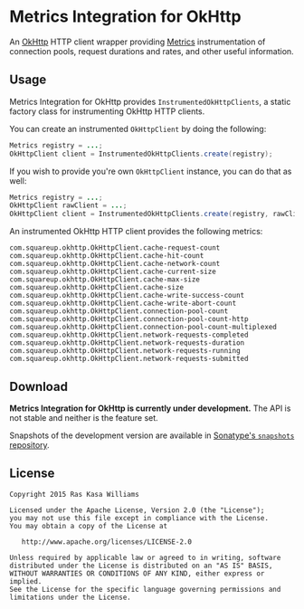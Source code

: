 Metrics Integration for OkHttp
==============================

An [OkHttp][okhttp] HTTP client wrapper providing [Metrics][metrics] instrumentation of connection pools, 
request durations and rates, and other useful information.

Usage
-----

Metrics Integration for OkHttp provides `InstrumentedOkHttpClients`, a static factory class for instrumenting 
OkHttp HTTP clients.

You can create an instrumented `OkHttpClient` by doing the following:

```java
Metrics registry = ...;
OkHttpClient client = InstrumentedOkHttpClients.create(registry);
```

If you wish to provide you're own `OkHttpClient` instance, you can do that as well:

```java
Metrics registry = ...;
OkHttpClient rawClient = ...;
OkHttpClient client = InstrumentedOkHttpClients.create(registry, rawClient);
```

An instrumented OkHttp HTTP client provides the following metrics:

```
com.squareup.okhttp.OkHttpClient.cache-request-count
com.squareup.okhttp.OkHttpClient.cache-hit-count
com.squareup.okhttp.OkHttpClient.cache-network-count
com.squareup.okhttp.OkHttpClient.cache-current-size
com.squareup.okhttp.OkHttpClient.cache-max-size
com.squareup.okhttp.OkHttpClient.cache-size
com.squareup.okhttp.OkHttpClient.cache-write-success-count
com.squareup.okhttp.OkHttpClient.cache-write-abort-count
com.squareup.okhttp.OkHttpClient.connection-pool-count
com.squareup.okhttp.OkHttpClient.connection-pool-count-http
com.squareup.okhttp.OkHttpClient.connection-pool-count-multiplexed
com.squareup.okhttp.OkHttpClient.network-requests-completed
com.squareup.okhttp.OkHttpClient.network-requests-duration
com.squareup.okhttp.OkHttpClient.network-requests-running
com.squareup.okhttp.OkHttpClient.network-requests-submitted
```

Download
--------

**Metrics Integration for OkHttp is currently under development.**  The API is not stable and neither is the feature set.

Snapshots of the development version are available in [Sonatype's `snapshots` repository][sonatype].

License
-------

    Copyright 2015 Ras Kasa Williams

    Licensed under the Apache License, Version 2.0 (the "License");
    you may not use this file except in compliance with the License.
    You may obtain a copy of the License at

       http://www.apache.org/licenses/LICENSE-2.0

    Unless required by applicable law or agreed to in writing, software
    distributed under the License is distributed on an "AS IS" BASIS,
    WITHOUT WARRANTIES OR CONDITIONS OF ANY KIND, either express or implied.
    See the License for the specific language governing permissions and
    limitations under the License.
  
  [metrics]: https://dropwizard.github.io/metrics/3.1.0/
  [okhttp]: http://square.github.io/okhttp/
  [sonatype]: https://oss.sonatype.org/content/repositories/snapshots/
